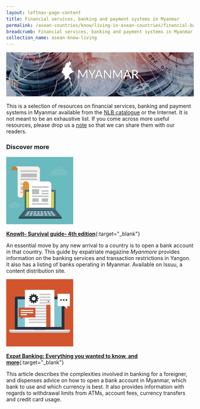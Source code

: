 ```yaml
---
layout: leftnav-page-content
title: Financial services, banking and payment systems in Myanmar
permalink: /asean-countries/know/living-in-asean-countries/financial-banking-payment-in-myanmar/
breadcrumb: Financial services, banking and payment systems in Myanmar
collection_name: asean-know-living
---
```


<img src="/images/asean-living/ASEAN-Myanmar-Banking.jpg" alt="Myanmar banking banner" style="width:800px;" />

This is a selection of resources on financial services, banking and payment systems in Myanmar available from the [NLB catalogue](http://catalogue.nlb.gov.sg/) or the Internet.  It is not meant to be an exhaustive list. If you come across more useful resources, please drop us a [note](http://www.eyeonasia.sg/contact/) so that we can share them with our readers.

### **Discover more**

<img src="/images/resources/Article 1.jpg" style="width:180px;" />

[**KnowIt- Survival guide- 4th edition**](https://issuu.com/myanmore/docs/know_it__4__jun-dec_2016__-_issuu__){:target="_blank"}

An essential move by any new arrival to a country is to open a bank account in that country. This guide by expatriate magazine *Myanmore* provides information on the banking services and transaction restrictions in Yangon. It also has a listing of banks operating in Myanmar. Available on Issuu, a content distribution site.

<img src="/images/resources/Article 4.jpg" style="width:180px;" />

[**Expat Banking: Everything you wanted to know, and more**](https://frontiermyanmar.net/en/business/expat-banking-everything-you-wanted-to-know-and-more){:target="_blank"}

This article describes the complexities involved in banking for a foreigner, and dispenses advice on how to open a bank account in Myanmar, which bank to use and which currency is best. It also provides information with regards to withdrawal limits from ATMs, account fees, currency transfers and credit card usage.


